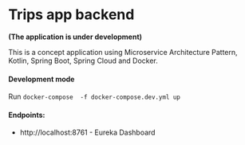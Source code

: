 # Trips app backend

**(The application is under development)**

This is a concept application using Microservice Architecture Pattern, Kotlin, Spring Boot, Spring Cloud and Docker.

#### Development mode

Run `docker-compose  -f docker-compose.dev.yml up`

#### Endpoints:
 - http://localhost:8761 - Eureka Dashboard